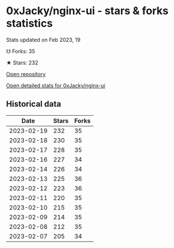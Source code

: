 # 0xJacky/nginx-ui - stars & forks statistics

Stats updated on Feb 2023, 19

☋ Forks: 35

★ Stars: 232

[Open repository](https://github.com/0xJacky/nginx-ui)

[Open detailed stats for 0xJacky/nginx-ui](https://reviewgithub.com/rep/0xJacky/nginx-ui)

## Historical data
| Date | Stars | Forks |
|------|-------|-------|
| 2023-02-19 | 232 | 35 | 
| 2023-02-18 | 230 | 35 | 
| 2023-02-17 | 228 | 35 | 
| 2023-02-16 | 227 | 34 | 
| 2023-02-14 | 226 | 34 | 
| 2023-02-13 | 225 | 36 | 
| 2023-02-12 | 223 | 36 | 
| 2023-02-11 | 220 | 35 | 
| 2023-02-10 | 215 | 35 | 
| 2023-02-09 | 214 | 35 | 
| 2023-02-08 | 212 | 35 | 
| 2023-02-07 | 205 | 34 | 

